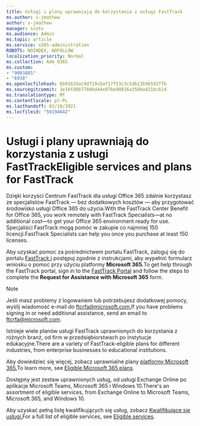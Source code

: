 ```yaml
---
title: Usługi i plany uprawniają do korzystania z usługi FastTrack
ms.author: v-jmathew
author: v-jmathew
manager: scotv
ms.audience: Admin
ms.topic: article
ms.service: o365-administration
ROBOTS: NOINDEX, NOFOLLOW
localization_priority: Normal
ms.collection: Adm_O365
ms.custom:
- "9003885"
- "6938"
ms.openlocfilehash: bb91628ac9df19cbaf17f53c3c5db13b9b592ffb
ms.sourcegitcommit: 3e16fd8b7704bd44e07be90816a350bad21bcb1d
ms.translationtype: MT
ms.contentlocale: pl-PL
ms.lasthandoff: 02/10/2021
ms.locfileid: "50194642"
---
```

# <a name="eligible-services-and-plans-for-fasttrack"></a><span data-ttu-id="6f4c9-102">Usługi i plany uprawniają do korzystania z usługi FastTrack</span><span class="sxs-lookup"><span data-stu-id="6f4c9-102">Eligible services and plans for FastTrack</span></span>

<span data-ttu-id="6f4c9-103">Dzięki korzyści Centrum FastTrack dla usługi Office 365 zdalnie korzystasz ze specjalistów FastTrack — bez dodatkowych kosztów — aby przygotować środowisko usługi Office 365 do użycia.</span><span class="sxs-lookup"><span data-stu-id="6f4c9-103">With the FastTrack Center Benefit for Office 365, you work remotely with FastTrack Specialists—at no additional cost—to get your Office 365 environment ready for use.</span></span> <span data-ttu-id="6f4c9-104">Specjaliści FastTrack mogą pomóc w zakupie co najmniej 150 licencji.</span><span class="sxs-lookup"><span data-stu-id="6f4c9-104">FastTrack Specialists can help you once you purchase at least 150 licenses.</span></span>

<span data-ttu-id="6f4c9-105">Aby uzyskać pomoc za pośrednictwem portalu FastTrack, zaloguj się do portalu [FastTrack i](https://go.microsoft.com/fwlink/?linkid=2125443) postępuj zgodnie z instrukcjami, aby wypełnić formularz wniosku o pomoc przy użyciu platformy **Microsoft 365.**</span><span class="sxs-lookup"><span data-stu-id="6f4c9-105">To get help through the FastTrack portal, sign in to the [FastTrack Portal](https://go.microsoft.com/fwlink/?linkid=2125443) and follow the steps to complete the **Request for Assistance with Microsoft 365** form.</span></span>

> [!NOTE]
> <span data-ttu-id="6f4c9-106">Jeśli masz problemy z logowaniem lub potrzebujesz dodatkowej pomocy, wyślij wiadomość e-mail do [ftcrfa@microsoft.com.](mailto:ftcrfa@microsoft.com)</span><span class="sxs-lookup"><span data-stu-id="6f4c9-106">If you have problems signing in or need additional assistance, send an email to [ftcrfa@microsoft.com](mailto:ftcrfa@microsoft.com).</span></span>

<span data-ttu-id="6f4c9-107">Istnieje wiele planów usługi FastTrack uprawnionych do korzystania z różnych branż, od firm w przedsiębiorstwach po instytucje edukacyjne.</span><span class="sxs-lookup"><span data-stu-id="6f4c9-107">There are a variety of FastTrack-eligible plans for different industries, from enterprise businesses to educational institutions.</span></span>

<span data-ttu-id="6f4c9-108">Aby dowiedzieć się więcej, zobacz uprawnialne plany [platformy Microsoft 365.](https://go.microsoft.com/fwlink/?linkid=2125459)</span><span class="sxs-lookup"><span data-stu-id="6f4c9-108">To learn more, see [Eligible Microsoft 365 plans](https://go.microsoft.com/fwlink/?linkid=2125459).</span></span>

<span data-ttu-id="6f4c9-109">Dostępny jest zestaw uprawnionych usług, od usługi Exchange Online po aplikacje Microsoft Teams, Microsoft 365 i Windows 10.</span><span class="sxs-lookup"><span data-stu-id="6f4c9-109">There's an assortment of eligible services, from Exchange Online to Microsoft Teams, Microsoft 365, and Windows 10.</span></span>

<span data-ttu-id="6f4c9-110">Aby uzyskać pełną listę kwalifikujących się usług, zobacz [Kwalifikujące się usługi.](https://go.microsoft.com/fwlink/?linkid=2125636)</span><span class="sxs-lookup"><span data-stu-id="6f4c9-110">For a full list of eligible services, see [Eligible services](https://go.microsoft.com/fwlink/?linkid=2125636).</span></span>
